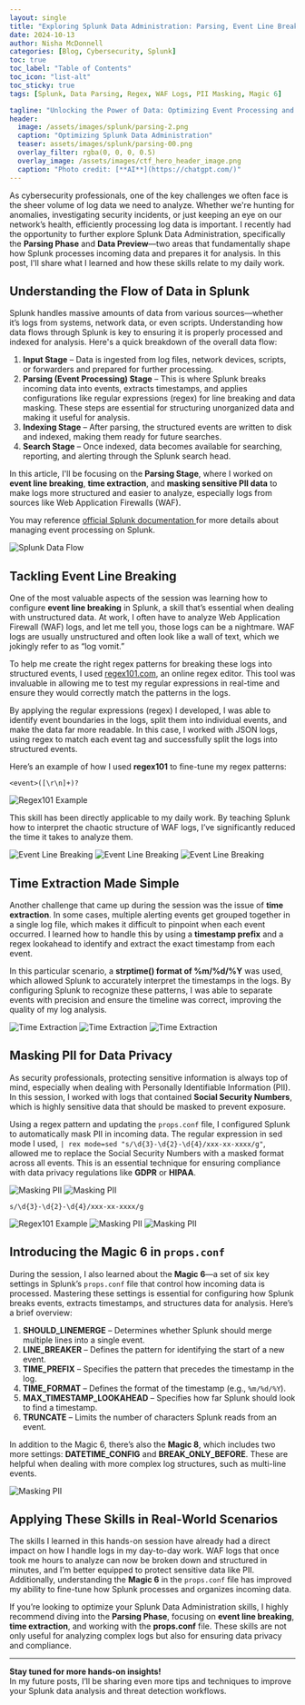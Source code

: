 ```yaml
---
layout: single
title: "Exploring Splunk Data Administration: Parsing, Event Line Breaking, and Data Privacy"
date: 2024-10-13
author: Nisha McDonnell
categories: [Blog, Cybersecurity, Splunk]
toc: true
toc_label: "Table of Contents"
toc_icon: "list-alt"
toc_sticky: true
tags: [Splunk, Data Parsing, Regex, WAF Logs, PII Masking, Magic 6]

tagline: "Unlocking the Power of Data: Optimizing Event Processing and Privacy in Splunk"
header:
  image: /assets/images/splunk/parsing-2.png
  caption: "Optimizing Splunk Data Administration"
  teaser: assets/images/splunk/parsing-00.png
  overlay_filter: rgba(0, 0, 0, 0.5)
  overlay_image: /assets/images/ctf_hero_header_image.png
  caption: "Photo credit: [**AI**](https://chatgpt.com/)"
---
```

As cybersecurity professionals, one of the key challenges we often face is the sheer volume of log data we need to analyze. Whether we're hunting for anomalies, investigating security incidents, or just keeping an eye on our network’s health, efficiently processing log data is important. I recently had the opportunity to further explore Splunk Data Administration, specifically the **Parsing Phase** and **Data Preview**—two areas that fundamentally shape how Splunk processes incoming data and prepares it for analysis. In this post, I'll share what I learned and how these skills relate to my daily work.

## Understanding the Flow of Data in Splunk

Splunk handles massive amounts of data from various sources—whether it’s logs from systems, network data, or even scripts. Understanding how data flows through Splunk is key to ensuring it is properly processed and indexed for analysis. Here's a quick breakdown of the overall data flow:

1. **Input Stage** – Data is ingested from log files, network devices, scripts, or forwarders and prepared for further processing.
2. **Parsing (Event Processing) Stage** – This is where Splunk breaks incoming data into events, extracts timestamps, and applies configurations like regular expressions (regex) for line breaking and data masking. These steps are essential for structuring unorganized data and making it useful for analysis.
3. **Indexing Stage** – After parsing, the structured events are written to disk and indexed, making them ready for future searches.
4. **Search Stage** – Once indexed, data becomes available for searching, reporting, and alerting through the Splunk search head.

In this article, I'll be focusing on the **Parsing Stage**, where I worked on **event line breaking**, **time extraction**, and **masking sensitive PII data** to make logs more structured and easier to analyze, especially logs from sources like Web Application Firewalls (WAF). 

You may reference <a href="https://docs.splunk.com/Documentation/SplunkCloud/9.2.2406/Data/Overviewofeventprocessing" >official Splunk documentation </a> for more details about managing event processing on Splunk. 


![Splunk Data Flow](/assets/images/splunk/parsing-2.png)

## Tackling Event Line Breaking

One of the most valuable aspects of the session was learning how to configure **event line breaking** in Splunk, a skill that’s essential when dealing with unstructured data. At work, I often have to analyze Web Application Firewall (WAF) logs, and let me tell you, those logs can be a nightmare. WAF logs are usually unstructured and often look like a wall of text, which we jokingly refer to as “log vomit.”

To help me create the right regex patterns for breaking these logs into structured events, I used [regex101.com](https://regex101.com), an online regex editor. This tool was invaluable in allowing me to test my regular expressions in real-time and ensure they would correctly match the patterns in the logs.

By applying the regular expressions (regex) I developed, I was able to identify event boundaries in the logs, split them into individual events, and make the data far more readable. In this case, I worked with JSON logs, using regex to match each event tag and successfully split the logs into structured events.

Here’s an example of how I used **regex101** to fine-tune my regex patterns:

```regex
<event>([\r\n]+)?
```


![Regex101 Example](/assets/images/splunk/regex-01.png)

This skill has been directly applicable to my daily work. By teaching Splunk how to interpret the chaotic structure of WAF logs, I’ve significantly reduced the time it takes to analyze them.


![Event Line Breaking](/assets/images/splunk/parsing-3.png)
![Event Line Breaking](/assets/images/splunk/parsing-4.png)
![Event Line Breaking](/assets/images/splunk/parsing-5.png)

## Time Extraction Made Simple

Another challenge that came up during the session was the issue of **time extraction**. In some cases, multiple alerting events get grouped together in a single log file, which makes it difficult to pinpoint when each event occurred. I learned how to handle this by using a **timestamp prefix** and a regex lookahead to identify and extract the exact timestamp from each event.

In this particular scenario, a **strptime() format of %m/%d/%Y** was used, which allowed Splunk to accurately interpret the timestamps in the logs. By configuring Splunk to recognize these patterns, I was able to separate events with precision and ensure the timeline was correct, improving the quality of my log analysis.


![Time Extraction](/assets/images/splunk/parsing-6.png)
![Time Extraction](/assets/images/splunk/parsing-7.png)
![Time Extraction](/assets/images/splunk/parsing-8.png)

## Masking PII for Data Privacy

As security professionals, protecting sensitive information is always top of mind, especially when dealing with Personally Identifiable Information (PII). In this session, I worked with logs that contained **Social Security Numbers**, which is highly sensitive data that should be masked to prevent exposure.

Using a regex pattern and updating the `props.conf` file, I configured Splunk to automatically mask PII in incoming data. The regular expression in sed mode I used, `| rex mode=sed "s/\d{3}-\d{2}-\d{4}/xxx-xx-xxxx/g"`, allowed me to replace the Social Security Numbers with a masked format across all events. This is an essential technique for ensuring compliance with data privacy regulations like **GDPR** or **HIPAA**.


![Masking PII](/assets/images/splunk/parsing-9.png)
![Masking PII](/assets/images/splunk/parsing-10.png)

```regex
s/\d{3}-\d{2}-\d{4}/xxx-xx-xxxx/g
```

![Regex101 Example](/assets/images/splunk/regex-02.png)
![Masking PII](/assets/images/splunk/parsing-11.png)
![Masking PII](/assets/images/splunk/parsing-12.png)


## Introducing the Magic 6 in `props.conf`

During the session, I also learned about the **Magic 6**—a set of six key settings in Splunk’s `props.conf` file that control how incoming data is processed. Mastering these settings is essential for configuring how Splunk breaks events, extracts timestamps, and structures data for analysis. Here’s a brief overview:

1. **SHOULD_LINEMERGE** – Determines whether Splunk should merge multiple lines into a single event.
2. **LINE_BREAKER** – Defines the pattern for identifying the start of a new event.
3. **TIME_PREFIX** – Specifies the pattern that precedes the timestamp in the log.
4. **TIME_FORMAT** – Defines the format of the timestamp (e.g., `%m/%d/%Y`).
5. **MAX_TIMESTAMP_LOOKAHEAD** – Specifies how far Splunk should look to find a timestamp.
6. **TRUNCATE** – Limits the number of characters Splunk reads from an event.

In addition to the Magic 6, there’s also the **Magic 8**, which includes two more settings: **DATETIME_CONFIG** and **BREAK_ONLY_BEFORE**. These are helpful when dealing with more complex log structures, such as multi-line events.

![Masking PII](/assets/images/splunk/parsing-13.png)

## Applying These Skills in Real-World Scenarios

The skills I learned in this hands-on session have already had a direct impact on how I handle logs in my day-to-day work. WAF logs that once took me hours to analyze can now be broken down and structured in minutes, and I’m better equipped to protect sensitive data like PII. Additionally, understanding the **Magic 6** in the `props.conf` file has improved my ability to fine-tune how Splunk processes and organizes incoming data.

If you’re looking to optimize your Splunk Data Administration skills, I highly recommend diving into the **Parsing Phase**, focusing on **event line breaking**, **time extraction**, and working with the **props.conf** file. These skills are not only useful for analyzing complex logs but also for ensuring data privacy and compliance.

---

**Stay tuned for more hands-on insights!**  
In my future posts, I’ll be sharing even more tips and techniques to improve your Splunk data analysis and threat detection workflows.
